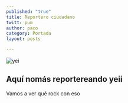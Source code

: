 ```yaml
---
published: "true"
title: Reportero ciudadano
twitt: pum
author: paco
category: Portada
layout: posts

---
```


![yei](http://i.imgur.com/jOkvEQ6m.jpg)
## Aquí nomás reportereando yeii


Vamos a ver qué rock con eso

